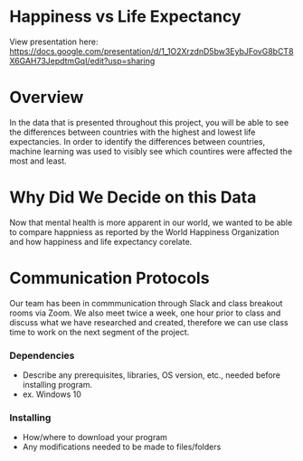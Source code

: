 # Happiness vs Life Expectancy 
View presentation here: https://docs.google.com/presentation/d/1_1O2XrzdnD5bw3EybJFovG8bCT8X6GAH73JepdtmGqI/edit?usp=sharing
# Overview
In the data that is presented throughout this project, you will be able to see the differences between countries with the highest and lowest life expectancies. In order to identify the differences between countries, machine learning was used to visibly see which countires were affected the most and least. 

# Why Did We Decide on this Data

Now that mental health is more apparent in our world, we wanted to be able to compare happniess as reported by the World Happiness Organization and how happiness and life expectancy corelate. 

# Communication Protocols
Our team has been in commmunication through Slack and class breakout rooms via Zoom. We also meet twice a week, one hour prior to class and discuss what we have researched and created, therefore we can use class time to work on the next segment of the project. 

### Dependencies

* Describe any prerequisites, libraries, OS version, etc., needed before installing program.
* ex. Windows 10

### Installing

* How/where to download your program
* Any modifications needed to be made to files/folders

